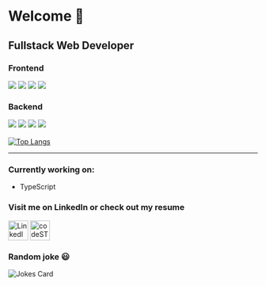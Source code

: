# Welcome :wave:
## Fullstack Web Developer 

### Frontend
![](https://img.shields.io/badge/HTML5-blue) ![](https://img.shields.io/badge/CSS-SCSS-ff69b4) ![](https://img.shields.io/badge/TypeScript-JavaScript-success) ![](https://img.shields.io/badge/Redux-React-blueviolet)

### Backend
 ![](https://img.shields.io/badge/Node.js-Express-success) ![](https://img.shields.io/badge/C%23-.NET%20Core-blueviolet) ![](https://img.shields.io/badge/Firebase-Firestore-orange) ![](https://img.shields.io/badge/MongoDB-Mongoose-green)
<br/><br/>
[![Top Langs](https://github-readme-stats.vercel.app/api/top-langs/?username=Kristina-11&layout=compact&theme=vue)](https://github.com/anuraghazra/github-readme-stats)

<hr />

### Currently working on: 
<ul>
 <li>TypeScript</li>
</ul>

[linkedin]:https://www.linkedin.com/in/kristina91jovanovic11/
[resume]:https://kristina-11.github.io/Resume/

### Visit me on LinkedIn or check out my resume
[<img align="center" alt="LinkedIn" width="40px" src="https://logospng.org/download/linkedin/logo-linkedin-icon-2048.png" />][linkedin]
[<img align="center" alt="codeSTACKr | Resume" width="40px" src="https://external-content.duckduckgo.com/iu/?u=https%3A%2F%2Fresume-evolution.com%2Fwp-content%2Fuploads%2F2016%2F04%2FResume-Icon.png&f=1&nofb=1" />][resume]


### Random joke 😃
![Jokes Card](https://readme-jokes.vercel.app/api)
